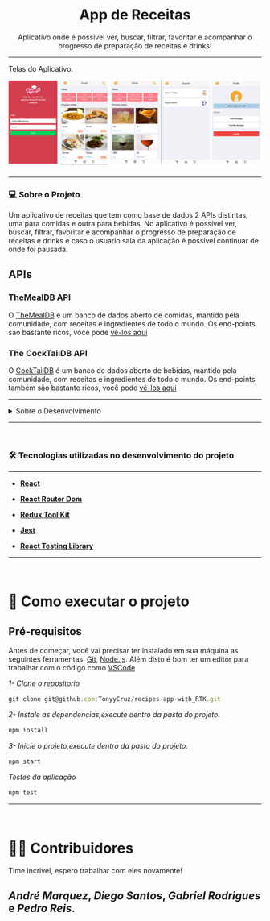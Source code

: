 <h1 align="center">App de Receitas</h1>
<p align="center">Aplicativo onde é possivel ver, buscar, filtrar, favoritar e acompanhar o progresso de preparação de receitas e drinks!</p>

---

<p>Telas do Aplicativo.</p>
<p align="center"> 
  <img src="src/images/recipeApp.png">
</p>

---

### 💻 Sobre o Projeto

<p>Um aplicativo de receitas que tem como base de dados 2 APIs distintas, uma para comidas e outra para bebidas. No aplicativo é possível ver, buscar, filtrar, favoritar e acompanhar o progresso de preparação de receitas e drinks e caso o usuario saia da aplicação é possivel continuar de onde foi pausada.</p>

## APIs

### TheMealDB API

O [TheMealDB](https://www.themealdb.com/) é um banco de dados aberto de comidas, mantido pela comunidade, com receitas e ingredientes de todo o mundo.
Os end-points são bastante ricos, você pode [vê-los aqui](https://www.themealdb.com/api.php)

### The CockTailDB API
O [CockTailDB](https://www.themealdb.com/) é um banco de dados aberto de bebidas, mantido pela comunidade, com receitas e ingredientes de todo o mundo.
Os end-points também são bastante ricos, você pode [vê-los aqui](https://www.thecocktaildb.com/api.php)

---

  <details>
    <summary>Sobre o Desenvolvimento</summary>
    </br>
  <p>Utilizamos o método Kanban em conjunto com a ferramenta trello e o layout foi construido no figma e tem como foco dispositivos móveis, durante o desenvolvimento foi utilizado a resolução 360 x 640.</p>
<p>Realizamos DMs até a conclusão do projeto no Zoom, para alinhamentos e merge, toda a comunicação assincrona durante o dia de projeto foi feito com a ferramenta Slack</p>
  </details>
  
---

 </br>

### 🛠 Tecnologias utilizadas no desenvolvimento do projeto

---

- **[React](https://github.com/facebook/react)**

- **[React Router Dom](https://github.com/ReactTraining/react-router/tree/master/packages/react-router-dom)**

- **[Redux Tool Kit](https://redux-toolkit.js.org/)**

- **[Jest](https://github.com/facebook/jest#-delightful-javascript-testing)**

- **[React Testing Library](https://testing-library.com/docs/)**

---

 </br>

# 🚀 Como executar o projeto

## Pré-requisitos

Antes de começar, você vai precisar ter instalado em sua máquina as seguintes ferramentas:
[Git](https://git-scm.com), [Node.js](https://nodejs.org/en/).
Além disto é bom ter um editor para trabalhar com o código como [VSCode](https://code.visualstudio.com/)

_1- Clone o repositorio_

```jsx
git clone git@github.com:TonyyCruz/recipes-app-with_RTK.git
```

_2- Instale as dependencias,execute dentro da pasta do projeto._

```jsx
npm install
```

_3- Inicie o projeto,execute dentro da pasta do projeto._

```jsx
npm start
```
*Testes da aplicação* 
```jsx 
npm test
```

---

</br>

# 👨‍💻 Contribuidores

Time incrivel, espero trabalhar com eles novamente!

## *André Marquez*, *Diego Santos*, *Gabriel Rodrigues* e *Pedro Reis*.
